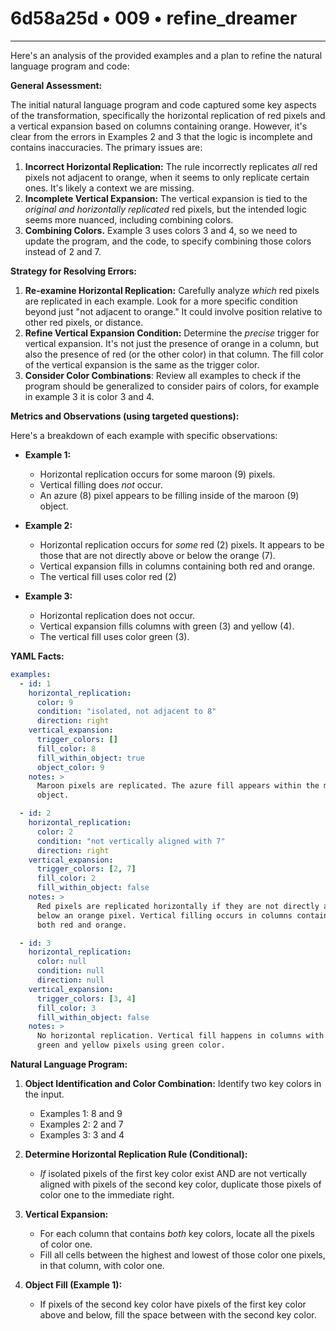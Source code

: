 # 6d58a25d • 009 • refine_dreamer

---
Here's an analysis of the provided examples and a plan to refine the natural language program and code:

**General Assessment:**

The initial natural language program and code captured some key aspects of the transformation, specifically the horizontal replication of red pixels and a vertical expansion based on columns containing orange. However, it's clear from the errors in Examples 2 and 3 that the logic is incomplete and contains inaccuracies. The primary issues are:

1.  **Incorrect Horizontal Replication:** The rule incorrectly replicates *all* red pixels not adjacent to orange, when it seems to only replicate certain ones. It's likely a context we are missing.
2.  **Incomplete Vertical Expansion:** The vertical expansion is tied to the *original and horizontally replicated* red pixels, but the intended logic seems more nuanced, including combining colors.
3. **Combining Colors.** Example 3 uses colors 3 and 4, so we need to update the program, and the code, to specify combining those colors instead of 2 and 7.

**Strategy for Resolving Errors:**

1.  **Re-examine Horizontal Replication:** Carefully analyze *which* red pixels are replicated in each example. Look for a more specific condition beyond just "not adjacent to orange." It could involve position relative to other red pixels, or distance.
2.  **Refine Vertical Expansion Condition:** Determine the *precise* trigger for vertical expansion. It's not just the presence of orange in a column, but also the presence of red (or the other color) in that column. The fill color of the vertical expansion is the same as the trigger color.
3.  **Consider Color Combinations**: Review all examples to check if the program should be generalized to consider pairs of colors, for example in example 3 it is color 3 and 4.

**Metrics and Observations (using targeted questions):**

Here's a breakdown of each example with specific observations:

*   **Example 1:**
    *   Horizontal replication occurs for some maroon (9) pixels.
    *   Vertical filling does *not* occur.
    *   An azure (8) pixel appears to be filling inside of the maroon (9) object.

*   **Example 2:**
    *   Horizontal replication occurs for *some* red (2) pixels. It appears to be those that are not directly above or below the orange (7).
    *   Vertical expansion fills in columns containing both red and orange.
    *   The vertical fill uses color red (2)

*   **Example 3:**
    *   Horizontal replication does not occur.
    *   Vertical expansion fills columns with green (3) and yellow (4).
    *   The vertical fill uses color green (3).

**YAML Facts:**

```yaml
examples:
  - id: 1
    horizontal_replication:
      color: 9
      condition: "isolated, not adjacent to 8"
      direction: right
    vertical_expansion:
      trigger_colors: []
      fill_color: 8
      fill_within_object: true
      object_color: 9
    notes: >
      Maroon pixels are replicated. The azure fill appears within the maroon
      object.

  - id: 2
    horizontal_replication:
      color: 2
      condition: "not vertically aligned with 7"
      direction: right
    vertical_expansion:
      trigger_colors: [2, 7]
      fill_color: 2
      fill_within_object: false
    notes: >
      Red pixels are replicated horizontally if they are not directly above or
      below an orange pixel. Vertical filling occurs in columns containing
      both red and orange.

  - id: 3
    horizontal_replication:
      color: null
      condition: null
      direction: null
    vertical_expansion:
      trigger_colors: [3, 4]
      fill_color: 3
      fill_within_object: false
    notes: >
      No horizontal replication. Vertical fill happens in columns with both
      green and yellow pixels using green color.
```

**Natural Language Program:**

1.  **Object Identification and Color Combination:** Identify two key colors in the input.
     * Examples 1: 8 and 9
     * Examples 2: 2 and 7
     * Examples 3: 3 and 4

2. **Determine Horizontal Replication Rule (Conditional):**
    *  _If_ isolated pixels of the first key color exist AND are not vertically aligned with pixels of the second key color, duplicate those pixels of color one to the immediate right.

3.  **Vertical Expansion:**
    *   For each column that contains *both* key colors, locate all the pixels of color one.
    *   Fill all cells between the highest and lowest of those color one pixels, in that column, with color one.
4. **Object Fill (Example 1):**
   *   If pixels of the second key color have pixels of the first key color above and below, fill the space between with the second key color.



